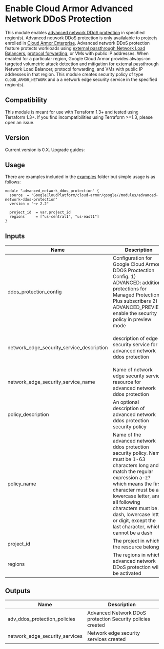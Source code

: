 # Enable Cloud Armor Advanced Network DDoS Protection
This module enables [advanced network DDoS protection](https://cloud.google.com/armor/docs/armor-enterprise-overview#advanced_network_ddos_protection) in specified region(s). Advanced network DDoS protection is only availalable to projects enrolled in [Cloud Armor Enterprise](https://cloud.google.com/armor/docs/armor-enterprise-overview). Advanced network DDoS protection feature protects workloads using [external passthrough Network Load Balancers](https://cloud.google.com/load-balancing/docs/network), [protocol forwarding](https://cloud.google.com/load-balancing/docs/protocol-forwarding), or VMs with public IP addresses. When enabled for a particular region, Google Cloud Armor provides always-on targeted volumetric attack detection and mitigation for external passthrough Network Load Balancer, protocol forwarding, and VMs with public IP addresses in that region. This module creates security policy of type `CLOUD_ARMOR_NETWORK` and a a network edge security service in the specified region(s).

## Compatibility

This module is meant for use with Terraform 1.3+ and tested using Terraform 1.3+. If you find incompatibilities using Terraform >=1.3, please open an issue.

## Version

Current version is 0.X. Upgrade guides:

## Usage
There are examples included in the [examples](https://github.com/GoogleCloudPlatform/terraform-google-cloud-armor/tree/main/examples) folder but simple usage is as follows:


```
module "advanced_network_ddos_protection" {
  source  = "GoogleCloudPlatform/cloud-armor/google//modules/advanced-network-ddos-protection"
  version = "~> 2.2"

  project_id  = var.project_id
  regions     = ["us-central1", "us-east1"]
}
```


<!-- BEGINNING OF PRE-COMMIT-TERRAFORM DOCS HOOK -->
## Inputs

| Name | Description | Type | Default | Required |
|------|-------------|------|---------|:--------:|
| ddos\_protection\_config | Configuration for Google Cloud Armor DDOS Proctection Config. 1) ADVANCED: additional protections for Managed Protection Plus subscribers 2) ADVANCED\_PREVIEW: enable the security policy in preview mode | `string` | `"ADVANCED"` | no |
| network\_edge\_security\_service\_description | description of edge security service for advanced network ddos protection | `string` | `"edge security service for advanced network ddos protection"` | no |
| network\_edge\_security\_service\_name | Name of network edge security service resource for advanced network ddos protection | `string` | `"adv-network-ddos-protection"` | no |
| policy\_description | An optional description of advanced network ddos protection security policy | `string` | `"CA Advance DDoS protection"` | no |
| policy\_name | Name of the advanced network ddos protection security policy. Name must be 1-63 characters long and match the regular expression a-z? which means the first character must be a lowercase letter, and all following characters must be a dash, lowercase letter, or digit, except the last character, which cannot be a dash | `string` | `"adv-network-ddos-protection"` | no |
| project\_id | The project in which the resource belongs. | `string` | n/a | yes |
| regions | The regions in which advanced network DDoS protection will be activated | `list(string)` | n/a | yes |

## Outputs

| Name | Description |
|------|-------------|
| adv\_ddos\_protection\_policies | Advanced Network DDoS protection Security policies created |
| network\_edge\_security\_services | Network edge security services created |

<!-- END OF PRE-COMMIT-TERRAFORM DOCS HOOK -->
